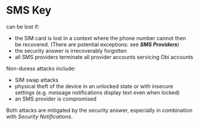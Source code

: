 # SMS Key

can be lost if:

* the SIM card is lost in a context where the phone number cannot then be recovered. (There are potential exceptions: see _**SMS Providers**_)
* the security answer is irrecoverably forgotten
* all SMS providers terminate all provider accounts servicing Obi accounts

Non-duress attacks include:

* SIM swap attacks
* physical theft of the device in an unlocked state or with insecure settings (e.g. message notifications display text even when locked)
* an SMS provider is compromised

Both attacks are mitigated by the security answer, especially in combination with _Security Notifications_.
